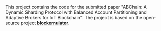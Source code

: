 This project contains the code for the submitted paper "ABChain: A Dynamic Sharding Protocol with Balanced Account Partitioning and Adaptive Brokers for IoT Blockchain".
The project is based on the open-source project **[blockemulator](https://github.com/HuangLab-SYSU/block-emulator)**.
